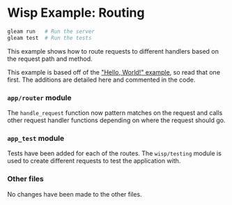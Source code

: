 # Wisp Example: Routing

```sh
gleam run   # Run the server
gleam test  # Run the tests
```

This example shows how to route requests to different handlers based on the
request path and method.

This example is based off of the ["Hello, World!" example][hello], so read that
one first. The additions are detailed here and commented in the code.

[hello]: https://github.com/lpil/wisp/tree/main/examples/src/hello_world

### `app/router` module

The `handle_request` function now pattern matches on the request and calls other
request handler functions depending on where the request should go.

### `app_test` module

Tests have been added for each of the routes. The `wisp/testing` module is used
to create different requests to test the application with.

### Other files

No changes have been made to the other files.
